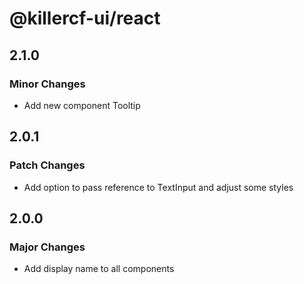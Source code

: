 # @killercf-ui/react

## 2.1.0

### Minor Changes

- Add new component Tooltip

## 2.0.1

### Patch Changes

- Add option to pass reference to TextInput and adjust some styles

## 2.0.0

### Major Changes

- Add display name to all components
